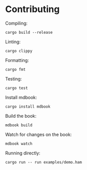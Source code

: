# Contributing

Compiling:
```shell
cargo build --release
```

Linting:
```shell
cargo clippy
```

Formatting:
```shell
cargo fmt
```

Testing:
```shell
cargo test
```

Install mdbook:
```shell
cargo install mdbook
```

Build the book:
```shell
mdbook build
```

Watch for changes on the book:
```shell
mdbook watch
```

Running directly:
```shell
cargo run -- run examples/demo.ham
```